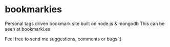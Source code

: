 bookmarkies
===========

Personal tags driven bookmark site built on node.js & mongodb
This can be seen at bookmarki.es

Feel free to send me suggestions, comments or bugs :)
